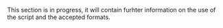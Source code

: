 This section is in progress, it will contain furhter information on the use of the script and the accepted formats.